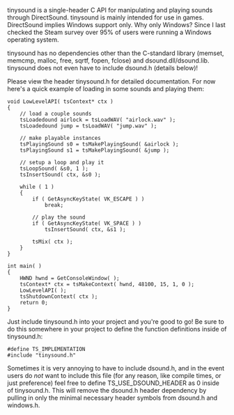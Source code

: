 tinysound is a single-header C API for manipulating and playing sounds through DirectSound. tinysound is mainly intended for use in games. DirectSound implies Windows support only. Why only Windows? Since I last checked the Steam survey over 95% of users were running a Windows operating system.

tinysound has no dependencies other than the C-standard library (memset, memcmp, malloc, free, sqrtf, fopen, fclose) and dsound.dll/dsound.lib. tinysound does not even have to include dsound.h (details below)!

Please view the header tinysound.h for detailed documentation. For now here's a quick example of loading in some sounds and playing them:

    void LowLevelAPI( tsContext* ctx )
    {
        // load a couple sounds
        tsLoadedound airlock = tsLoadWAV( "airlock.wav" );
        tsLoadedound jump = tsLoadWAV( "jump.wav" );
    
        // make playable instances
        tsPlayingSound s0 = tsMakePlayingSound( &airlock );
        tsPlayingSound s1 = tsMakePlayingSound( &jump );
    
        // setup a loop and play it
        tsLoopSound( &s0, 1 );
        tsInsertSound( ctx, &s0 );
    
        while ( 1 )
        {
            if ( GetAsyncKeyState( VK_ESCAPE ) )
                break;
    
            // play the sound
            if ( GetAsyncKeyState( VK_SPACE ) )
                tsInsertSound( ctx, &s1 );
    
            tsMix( ctx );
        }
    }
    
    int main( )
    {
        HWND hwnd = GetConsoleWindow( );
        tsContext* ctx = tsMakeContext( hwnd, 48100, 15, 1, 0 );
        LowLevelAPI( );
        tsShutdownContext( ctx );
        return 0;
    }

Just include tinysound.h into your project and you're good to go! Be sure to do this somewhere in your project to define the function definitions inside of tinysound.h:

    #define TS_IMPLEMENTATION
    #include "tinysound.h"

Sometimes it is very annoying to have to include dsound.h, and in the event users do *not* want to include this file (for any reason, like compile times, or just preference) feel free to define TS_USE_DSOUND_HEADER as 0 inside of tinysound.h. This will remove the dsound.h header dependency by pulling in only the minimal necessary header symbols from dsound.h and windows.h.
